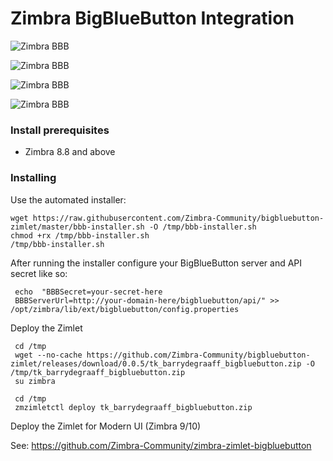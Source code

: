 Zimbra BigBlueButton Integration
==========

![Zimbra BBB](https://github.com/Zimbra-Community/bigbluebutton-zimlet/raw/master/docu/screen1.png)

![Zimbra BBB](https://github.com/Zimbra-Community/bigbluebutton-zimlet/raw/master/docu/screen2.png)

![Zimbra BBB](https://github.com/Zimbra-Community/bigbluebutton-zimlet/raw/master/docu/screen3.png)

![Zimbra BBB](https://github.com/Zimbra-Community/bigbluebutton-zimlet/raw/master/docu/screen4.png)

### Install prerequisites
  - Zimbra 8.8 and above
  
### Installing
Use the automated installer:

    wget https://raw.githubusercontent.com/Zimbra-Community/bigbluebutton-zimlet/master/bbb-installer.sh -O /tmp/bbb-installer.sh
    chmod +rx /tmp/bbb-installer.sh
    /tmp/bbb-installer.sh

After running the installer configure your BigBlueButton server and API secret like so:

     echo  "BBBSecret=your-secret-here
     BBBServerUrl=http://your-domain-here/bigbluebutton/api/" >> /opt/zimbra/lib/ext/bigbluebutton/config.properties

Deploy the Zimlet

     cd /tmp
     wget --no-cache https://github.com/Zimbra-Community/bigbluebutton-zimlet/releases/download/0.0.5/tk_barrydegraaff_bigbluebutton.zip -O /tmp/tk_barrydegraaff_bigbluebutton.zip
     su zimbra

     cd /tmp
     zmzimletctl deploy tk_barrydegraaff_bigbluebutton.zip

Deploy the Zimlet for Modern UI (Zimbra 9/10)

See: https://github.com/Zimbra-Community/zimbra-zimlet-bigbluebutton
